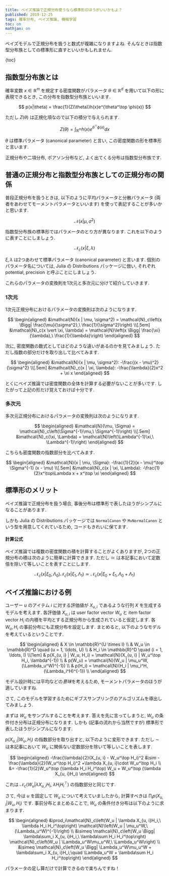 ```yaml
---
title: ベイズ推論で正規分布使うなら標準形のほうがいいかもよ？
published: 2019-12-25
tags: 確率分布, ベイズ推論, 機械学習
toc: on
mathjax: on
---
```


ベイズモデルで正規分布を扱うと数式が複雑になりますよね. そんなときは指数型分布族としての標準形に直すといいかもしれません.

<!--more-->

{toc}


## 指数型分布族とは

確率変数 $x \in \mathbb{R}^m$ を規定する密度関数がパラメータ $\theta \in \mathbb{R}^d$ を用いて以下の形に表現できるとき, この分布を指数型分布族といいます.

$$
p(x|\theta) = \frac{1}{Z(\theta)}h(x)e^{\theta^\top \phi(x)}
$$

ただし $Z(\theta)$ は正規化項なので以下の積分で与えられます.

$$
Z(\theta) = \int_{\mathbb{R}^m}h(x)e^{\theta^\top \phi(x)} dx
$$

$\theta$ は標準パラメータ (canonical parameter) と言い, この密度関数の形を標準形と言います.

正規分布や二項分布, ポアソン分布など, よく出てくる分布は指数型分布族です.

## 普通の正規分布と指数型分布族としての正規分布の関係

普段正規分布を扱うときは, 以下のように平均パラメータと分散パラメータ (両者をあわせてモーメントパラメータといいます) を使って表記することが多いかと思います.

$$
\mathcal{N}(x | \mu, \sigma^2)
$$

指数型分布族の標準形ではパラメータのとり方が異なります. これを以下のように表すことにしましょう.


$$
\mathcal{N}_c(x | \xi, \lambda)
$$

$\xi, \lambda$ は2つあわせて標準パラメータ (canonical parameter) と言います. 個別のパラメータ名については, Julia の Distributions パッケージに倣い, それぞれ potential, precision と呼ぶことにしましょう.

これらのパラメータの変換則を1次元と多次元に分けて紹介していきます.

### 1次元

1次元正規分布におけるパラメータの変換則は次のようになります.

$$
\begin{aligned}
&\mathcal{N}(x | \mu, \sigma^2) = \mathcal{N}_c\left(x \Bigg| \frac{\mu}{\sigma^2},\ \frac{1}{\sigma^2}\right) \\[.5em]
&\mathcal{N}_c(x \vert \xi, \lambda) = \mathcal{N}\left(x \Bigg| \frac{\xi}{\lambda},\ \frac{1}{\lambda}\right)
\end{aligned}
$$

次に, 密度関数の数式としてはどのような違いがあるのかを見てみましょう. ただし指数の部分だけを取り出して比べてみます.


$$
\begin{aligned}
&\mathcal{N}(x | \mu, \sigma^2): -\frac{(x - \mu)^2}{\sigma^2} \\[.5em]
&\mathcal{N}_c(x | \xi, \lambda): -\frac{\lambda}{2}x^2 + \xi x
\end{aligned}
$$

とくにベイズ推論では密度関数の全体を計算する必要がないことが多いです. したがって上記の形だけ覚えておけば十分です.

### 多次元

多次元正規分布におけるパラメータの変換則は次のようになります.

$$
\begin{aligned}
&\mathcal{N}(\mu, \Sigma) = \mathcal{N}_c\left(\Sigma^{-1}\mu,\ \Sigma^{-1}\right) \\[.5em]
&\mathcal{N}_c(\xi, \Lambda) = \mathcal{N}\left(\Lambda^{-1}\xi,\ \Lambda^{-1}\right)
\end{aligned}
$$

こちらも密度関数の指数部分を比べてみます.

$$
\begin{aligned}
&\mathcal{N}(x | \mu, \Sigma): -\frac{1}{2}(x - \mu)^\top \Sigma^{-1} (x - \mu) \\[.5em]
&\mathcal{N}_c(x | \xi, \Lambda): -\frac{1}{2}x^\top\Lambda x + x^\top \xi
\end{aligned}
$$

## 標準形のメリット

ベイズ推論で正規分布を扱う場合, 事後分布は標準形で表したほうがシンプルになることがあります.

しかも Julia の Distributions パッケージでは `NormalCanon` や `MvNormalCanon` という型を用意してくれているため, コードもきれいに保てます.

#### 計算公式

ベイズ推論では複数の密度関数の積を計算することがよくありますが, 2つの正規分布の積は次のように簡単に計算できます. ただし $\simeq$ は本記事において定数倍を除いて等しいことを表すことにします.

$$
\mathcal{N}_c(x | \xi_0, \Lambda_0)\mathcal{N}_c(x | \xi_1, \Lambda_1) \simeq \mathcal{N}_c(x | \xi_0 + \xi_1, \Lambda_0 + \Lambda_1)
$$

## ベイズ推論における例

ユーザー $u$ のアイテム $i$ に対する評価値が $X_{u, i}$ であるような行列 $X$ を生成するモデルを考えます. 各評価値 $X_{u, i}$ は user factor vector $W_u$ と item factor vector $H_i$ の内積を平均とする正規分布から生成されていると仮定します. 各 $W_u, H_i$ の事前分布にも正規分布を設定します. まとめると, 以下のようなモデルを考えているということです.

$$
\begin{aligned}
& X \in \mathbb{R}^{U \times I} \\
& W_u \in \mathbb{R}^D \quad (u = 1, \ldots, U) \\
& H_i \in \mathbb{R}^D \quad (i = 1, \ldots, I) \\[1em]
& p(X_{u, i} | W_u, H_i) = \mathcal{N}(X_{u, i} | W_u^\top H_i, \lambda^{-1}) \\
& p(W_u) = \mathcal{N}(W_u | \mu_u^W, (\Lambda_u^W)^{-1}) \\
& p(H_i) = \mathcal{N}(H_i | \mu_i^H, (\Lambda_i^H)^{-1}) \\
\end{aligned}
$$

モデル設計時には平均などの*意味*を考えるため, モーメントパラメータのほうが適していますね.

さて, このモデルを学習するためにギブスサンプリングのアルゴリズムを導出してみましょう.

まずは $W_u$ をサンプルすることを考えます. 答えを先に言ってしまうと, $W_u$ の条件付き分布は正規分布になります. しかも (記事の流れから当然ですが) 標準形で表したほうがシンプルになります.


$p(X_{u, i} | W_u, H_i)$ の指数部分を取り出すと, 以下のように変形できます. ただし $\sim$ は本記事において $W_u$ に関係ない定数部分を除いて等しいことを表します.

$$
\begin{aligned}
-\frac{\lambda}{2}(X_{u, i} - W_u^\top H_i)^2 &\sim -\frac{\lambda}{2}(W_u^\top H_i)^2 +\lambda X_{u, i}\cdot W_u^\top H_i \\
    &= -\frac{1}{2}W_u^\top (\lambda H_i H_i^\top) W_u + W_u^\top (\lambda X_{u, i}H_i)
\end{aligned}
$$

これは $\mathcal{N}_c(W_u | \lambda X_{u, i}H_i,\ \lambda H_i H_i^\top)$ の指数部分と同じです.

さて, 今は $u$ を固定して $W_u$ について考えていましたから, 計算すべきは $\prod_i p(X_{u, i} | W_u, H_i)$ です. 事前分布とまとめることで, $W_u$ の条件付き分布は以下のように求まります.

$$
\begin{aligned}
&\prod_i\mathcal{N}_c\left(W_u | \lambda X_{u, i}H_i,\ \lambda H_i H_i^\top\right) \mathcal{N}\left(W_u | \mu_u^W,\ (\Lambda_u^W)^{-1}\right) \\
&\simeq \mathcal{N}_c\left(W_u \Bigg| \lambda\sum_i X_{u, i}H_i,\ \lambda\sum H_i H_i^\top\right) \mathcal{N}_c\left(W_u | \Lambda_u^W\mu_u^W,\ \Lambda_u^W\right) \\
&\simeq \mathcal{N}_c\left(W_u \Bigg| \Lambda_u^W\mu_u^W + \lambda\sum_i X_{u, i}H_i,\quad \Lambda_u^W + \lambda\sum H_i H_i^\top\right)
\end{aligned}
$$

パラメータの足し算だけで計算できるので楽ちんですね！
